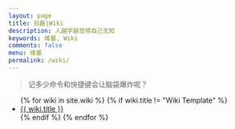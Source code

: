 ```yaml
---
layout: page
title: 石磊|Wiki
description: 人越学越觉得自己无知
keywords: 维基, Wiki
comments: false
menu: 维基
permalink: /wiki/
---
```


> 记多少命令和快捷键会让脑袋爆炸呢？

<ul class="listing">
{% for wiki in site.wiki %}
{% if wiki.title != "Wiki Template" %}
<li class="listing-item"><a href="{{ wiki.url }}">{{ wiki.title }}</a></li>
{% endif %}
{% endfor %}
</ul>
